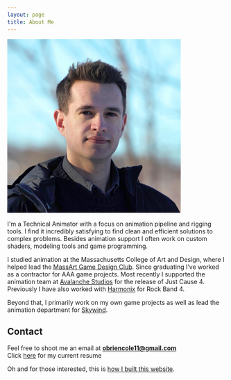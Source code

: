 ```yaml
---
layout: page
title: About Me
---
```

<img src="/blog/assets/about/newProfile2017_compressed.jpg" alt="ProfilePic" style="width: 400px;"/>

I'm a Technical Animator with a focus on animation pipeline and rigging tools. I find it incredibly satisfying to find clean and efficient solutions to complex problems. Besides animation support I often work on custom shaders, modeling tools and game programming.

I studied animation at the Massachusetts College of Art and Design, where I helped lead the [MassArt Game Design Club](https://www.facebook.com/groups/Massart.GDC/). Since graduating I’ve worked as a contractor for AAA game projects. Most recently I supported the animation team at [Avalanche Studios](https://avalanchestudios.com/) for the release of Just Cause 4. Previously I have also worked with [Harmonix](http://www.harmonixmusic.com/) for Rock Band 4. 

Beyond that, I primarily work on my own game projects as well as lead the animation department for [Skywind](https://www.youtube.com/watch?v=PewuaPKnhnc).



## Contact

Feel free to shoot me an email at **obriencole11@gmail.com** <br/>
Click [here](/blog/assets/about/resume.pdf) for my current resume

Oh and for those interested, this is [how I built this website](/2017/07/31/how_i_built_this_website).


